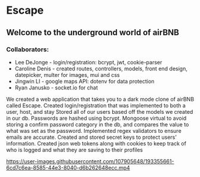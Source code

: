 # Escape
<h2> Welcome to the underground world of airBNB </h2>
<h3> Collaborators: </h3>
<ul>
<li> Lee DeJonge - login/registration: bcrypt, jwt, cookie-parser </li>
<li>Caroline Denis - created routes, controllers, models, front end design, datepicker, multer for images, mui and css </li>
<li> Jingwin LI - google maps API: dotenv for data protection </li>
<li> Ryan Janusko - socket.io for chat </li>
</ul>

<p> We created a web application that takes you to a dark mode clone of airBNB called Escape.
Created login/registration that was implemented to both a user, host, and stay 
Stored all of our users based off the models we created in our db. 
Passwords are hashed using bcrypt.
Mongoose virtual to avoid storing a confirm password category in the db,
and compares the value to what was set as the password.  
Implemented regex validators to ensure emails are accurate. 
Created and stored secret keys to protect users’ information. 
Created json web tokens along with cookies to keep track of who is logged and what they are saving to their profiles
</p>




https://user-images.githubusercontent.com/107905648/193355661-6cd7c6ea-8585-44e3-8040-d6b262648ecc.mp4

